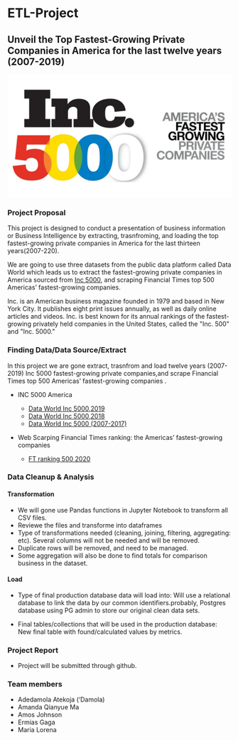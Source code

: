 # ETL-Project

## Unveil the Top Fastest-Growing Private Companies in America for the last twelve years (2007-2019) 
                          
![ETL_project](Image/Inc.5000.png)  

### Project Proposal

This project is designed to conduct a presentation of business information or Business Intelligence by extracting, trasnfroming, and loading the top fastest-growing private companies in America for the last thirteen years(2007-220).

We are going to use three datasets from the public data platform called Data World which leads us to extract the fastest-growing private companies in America sourced from [Inc 5000](https://www.inc.com/inc5000/2019/top-private-companies-2019-inc5000.html), and scraping Financial Times top 500 Americas’ fastest-growing companies.

Inc. is an American business magazine founded in 1979 and based in New York City. It publishes eight print issues annually, as well as daily online articles and videos. Inc. is best known for its annual rankings of the fastest-growing privately held companies in the United States, called the "Inc. 500" and "Inc. 5000."

### Finding Data/Data Source/Extract
In this project we are gone extract, trasnfrom and load twelve years (2007-2019) Inc 5000 fastest-growing private companies,and scrape Financial Times top 500 Americas’ fastest-growing companies .

* INC 5000 America
  - [Data World Inc 5000,2019](https://data.world/aurielle/inc-5000-2019/workspace/file?filename=inc5000-2019.csv)
  - [Data World Inc 5000,2018](https://data.world/aurielle/inc-5000-2018/workspace/file?filename=inc5000-2018.csv)
  - [Data World Inc 5000 (2007-2017)](https://data.world/aurielle/inc-5000-10-years/workspace/file?filename=inc5000_all10years.csv)
 
* Web Scarping Financial Times ranking: the Americas’ fastest-growing companies
  - [FT ranking 500 2020](https://www.ft.com/americas-fastest-growing-companies-2020)
 
### Data Cleanup & Analysis

#### Transformation

- We will gone use Pandas functions in Jupyter Notebook to transform all CSV files.
- Reviewe the files and transforme into dataframes
- Type of transformations needed (cleaning, joining, filtering, aggregating: etc). Several columns will not be needed and will be removed. 
- Duplicate rows will be removed, and need to be managed. 
- Some aggregation will also be done to find totals for comparison business in the dataset.

#### Load
- Type of final production database data will load into: Will use a relational database to link the data by our common identifiers.probably, Postgres database using PG admin to store our original clean data sets.

- Final tables/collections that will be used in the production database: New final table with found/calculated values by metrics.

### Project Report
- Project will be submitted through github.

### Team members
- Adedamola Atekoja (‘Damola)
- Amanda Qianyue Ma
- Amos Johnson
- Ermias Gaga
- Maria Lorena



